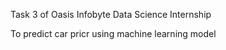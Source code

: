 Task 3 of Oasis Infobyte Data Science Internship

To predict car pricr using machine learning model
